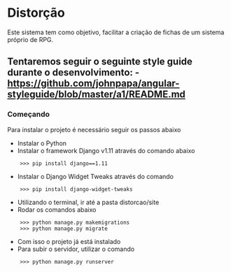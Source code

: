 # Distorção

Este sistema tem como objetivo, facilitar a criação de fichas de um sistema próprio de RPG.

Tentaremos seguir o seguinte style guide durante o desenvolvimento:
    - https://github.com/johnpapa/angular-styleguide/blob/master/a1/README.md
---
### Começando

Para instalar o projeto é necessário seguir os passos abaixo


- Instalar o Python
- Instalar o framework Django v1.11 através do comando abaixo
```
    >>> pip install django==1.11
```
- Instalar o Django Widget Tweaks através do comando
```
    >>> pip install django-widget-tweaks
```
- Utilizando o terminal, ir até a pasta distorcao/site
- Rodar os comandos abaixo

```
    >>> python manage.py makemigrations
    >>> python manage.py migrate
```
- Com isso o projeto já está instalado
- Para subir o servidor, utilizar o comando

```
    >>> python manage.py runserver
```